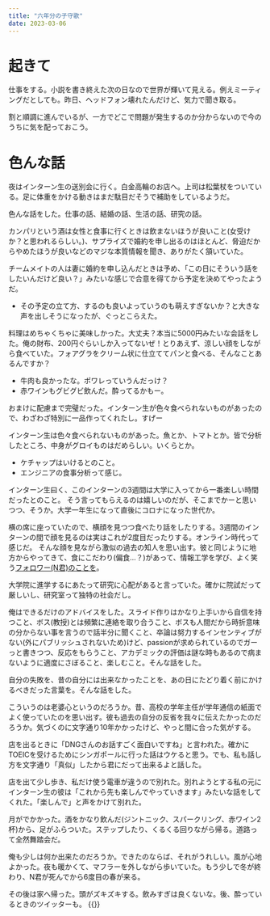 ```yaml
---
title: "六年分の子守歌"
date: 2023-03-06
---
```


# 起きて
仕事をする。小説を書き終えた次の日なので世界が輝いて見える。例えミーティングだとしても。昨日、ヘッドフォン壊れたんだけど、気力で聞き取る。

割と順調に進んでいるが、一方でどこで問題が発生するのか分からないので今のうちに気を配っておこう。

# 色んな話
夜はインターン生の送別会に行く。白金高輪のお店へ。上司は松葉杖をついている。足に体重をかける動きはまだ駄目だそうで補助をしているようだ。

色んな話をした。仕事の話、結婚の話、生活の話、研究の話。

カンパリという酒は女性と食事に行くときは飲まないほうが良いこと(女受けか？と思われるらしい。)、サプライズで婚約を申し出るのはほとんど、脅迫だからやめたほうが良いなどのマジな本質情報を聞き、ありがたく頷いていた。

チームメイトの人は妻に婚約を申し込んだときは予め、「この日にそういう話をしたいんだけど良い？」みたいな感じで合意を得てから予定を決めてやったようだ。
- その予定の立て方、するのも良いよっていうのも萌えすぎないか？と大きな声を出しそうになったが、ぐっとこらえた。

料理はめちゃくちゃに美味しかった。大丈夫？本当に5000円みたいな会話をした。俺の財布、200円ぐらいしか入ってないぜ！とりあえず、涼しい顔をしながら食べていた。フォアグラをクリーム状に仕立ててパンと食べる、そんなことあるんですか？
- 牛肉も良かったな。ポワレっていうんだっけ？
- 赤ワインもグビグビ飲んだ。酔ってるかもー。

おまけに配慮まで完璧だった。インターン生が色々食べられないものがあったので、わざわざ特別に一品作ってくれたし。すげー

インターン生は色々食べられないものがあった。魚とか、トマトとか。皆で分析したところ、中身がグロイものはだめらしい。いくらとか。
- ケチャップはいけるとのこと。
- エンジニアの食事分析って感じ。

インターン生曰く、このインターンの3週間は大学に入ってから一番楽しい時間だったとのこと。
そう言ってもらえるのは嬉しいのだが、そこまでかーと思いつつ、そうか。大学一年生になって直後にコロナになった世代か。

横の席に座っていたので、横顔を見つつ食べたり話をしたりする。3週間のインターンの間で顔を見るのは実はこれが2度目だったりする。オンライン時代って感じだ。
そんな顔を見ながら激似の過去の知人を思い出す。彼と同じように地方からやってきて、食にこだわり(偏食...？)があって、情報工学を学び、よく笑う[フォロワー(N君)のことを](/post/2022-10-12)。

大学院に進学するにあたって研究に心配があると言っていた。確かに院試だって厳しいし、研究室って独特の社会だし。

俺はできるだけのアドバイスをした。スライド作りはかなり上手いから自信を持つこと、ボス(教授)とは頻繁に連絡を取り合うこと、ボスも人間だから時折意味の分からない事を言うので話半分に聞くこと、卒論は努力するインセンティブがない(外にパブリッシュされないため)けど、passionが求められているのでガーっと書きつつ、反応をもらうこと、アカデミックの評価は謎な時もあるので病まないように適度にさぼること、楽しむこと。そんな話をした。

自分の失敗を、昔の自分には出来なかったことを、あの日にたどり着く前にかけるべきだった言葉を。そんな話をした。

こういうのは老婆心というのだろうか。昔、高校の学年主任が学年通信の紙面でよく使っていたのを思い出す。彼も過去の自分の反省を我々に伝えたかったのだろうか。気づくのに文字通り10年かかったけど、やっと間に合った気がする。

店を出るときに「DNGさんのお話すごく面白いですね」と言われた。確かにTOEICを受けるためにシンガポールに行った話はウケると思う。でも、私も話し方を文字通り「真似」したから君にだって出来るよと話した。

店を出て少し歩き、私だけ使う電車が違うので別れた。別れようとする私の元にインターン生の彼は「これから先も楽しんでやっていきます」みたいな話をしてくれた。「楽しんで」と声をかけて別れた。

月がでかかった。酒をかなり飲んだ(ジントニック、スパークリング、赤ワイン2杯)から、足がふらついた。ステップしたり、くるくる回りながら帰る。道路って全然舞踏会だ。

俺も少しは何か出来たのだろうか。できたのならば、それがうれしい。風が心地よかった。夜も暖かくて、マフラーを外しながら歩いていた。もう少しで冬が終わり、N君が死んでから6度目の春が来る。

その後は家へ帰った。頭がズキズキする。飲みすぎは良くないな。後、酔っているときのツイッターも。
{{<tweet user="dango_bot" id="1632725319751987201">}}